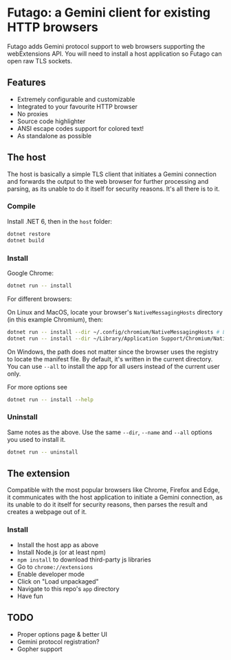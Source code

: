 # Futago: a Gemini client for existing HTTP browsers

Futago adds Gemini protocol support to web browsers supporting the webExtensions API. You will need to install a host application so Futago can open raw TLS sockets.

## Features

* Extremely configurable and customizable
* Integrated to your favourite HTTP browser
* No proxies
* Source code highlighter
* ANSI escape codes support for colored text!
* As standalone as possible

## The host

The host is basically a simple TLS client that initiates a Gemini connection and forwards the output to the web browser for further processing and parsing, as its unable to do it itself for security reasons. It's all there is to it.

### Compile

Install .NET 6, then in the `host` folder:

```sh
dotnet restore
dotnet build
```

### Install

Google Chrome:
```sh
dotnet run -- install
```

For different browsers:

On Linux and MacOS, locate your browser's `NativeMessagingHosts` directory (in this example Chromium), then:
```sh
dotnet run -- install --dir ~/.config/chromium/NativeMessagingHosts # Linux
dotnet run -- install --dir ~/Library/Application Support/Chromium/NativeMessagingHosts # MacOS
```

On Windows, the path does not matter since the browser uses the registry to locate the manifest file. By default, it's written in the current directory. You can use `--all` to install the app for all users instead of the current user only.

For more options see
```sh
dotnet run -- install --help
```

### Uninstall

Same notes as the above. Use the same `--dir`, `--name` and `--all` options you used to install it.

```sh
dotnet run -- uninstall
```

## The extension

Compatible with the most popular browsers like Chrome, Firefox and Edge, it communicates with the host application to initiate a Gemini connection, as its unable to do it itself for security reasons, then parses the result and creates a webpage out of it.

### Install

- Install the host app as above
- Install Node.js (or at least npm)
- `npm install` to download third-party js libraries
- Go to `chrome://extensions`
- Enable developer mode
- Click on "Load unpackaged"
- Navigate to this repo's `app` directory
- Have fun

## TODO

* Proper options page & better UI
* Gemini protocol registration?
* Gopher support